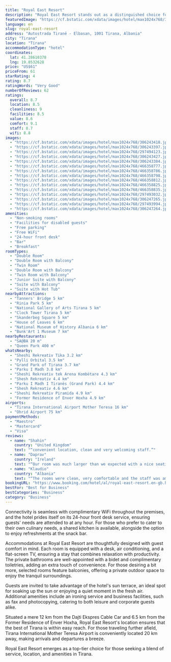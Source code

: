 ```yaml
---
title: "Royal East Resort"
description: "Royal East Resort stands out as a distinguished choice for travelers seeking comfort and convenience in Tirana, located just 7."
featuredImage: "https://cf.bstatic.com/xdata/images/hotel/max1024x768/306243418.jpg?k=f405ea230b23e601ffd700cf0aec4333e7a90a03a84e33b30dee77a85e236cd5&o=&hp=1"
language: en
slug: royal-east-resort
address: "Autostrada Tiranë - Elbasan, 1001 Tirana, Albania"
city: "Tirana"
location: "Tirana"
accommodationType: "hotel"
coordinates:
  lat: 41.28610378
  lng: 19.8532628
price: "US$61"
priceFrom: 61
starRating: 4
rating: 8.7
ratingWords: "Very Good"
numberOfReviews: 62
ratings:
  overall: 8.7
  location: 8.5
  cleanliness: 9
  facilities: 8.5
  value: 8.6
  comfort: 9.1
  staff: 8.7
  wifi: 8.8
images:
  - "https://cf.bstatic.com/xdata/images/hotel/max1024x768/306243418.jpg?k=f405ea230b23e601ffd700cf0aec4333e7a90a03a84e33b30dee77a85e236cd5&o=&hp=1"
  - "https://cf.bstatic.com/xdata/images/hotel/max1024x768/306243397.jpg?k=d0655d89680d587945fc89be3a5a1dfe92075a954918b33c465f43ed71886cf2&o=&hp=1"
  - "https://cf.bstatic.com/xdata/images/hotel/max1024x768/297494123.jpg?k=3c0d0bab4b106d2e6c3f9e9326ae114cf588eb63e6d78d3feff8d80ef10dce66&o=&hp=1"
  - "https://cf.bstatic.com/xdata/images/hotel/max1024x768/306243427.jpg?k=0fe3d098ffac18b9dcb20227a47d55f8e24a7736d767aadb61d54f86d2b217d2&o=&hp=1"
  - "https://cf.bstatic.com/xdata/images/hotel/max1024x768/306243384.jpg?k=93f338d1ba4ee98d04becaf0b13aad7dbb9c29a6e610d1594c156d872b198a6f&o=&hp=1"
  - "https://cf.bstatic.com/xdata/images/hotel/max1024x768/466358777.jpg?k=aee47f2315f285479ff23e1127c2897aca953b4eb2302b9b6fbd033aa10f28dd&o=&hp=1"
  - "https://cf.bstatic.com/xdata/images/hotel/max1024x768/466358786.jpg?k=013747a46a7488b9ebfee9f6e278876b786cbe22e27f7b6ab3b0fe7d349910de&o=&hp=1"
  - "https://cf.bstatic.com/xdata/images/hotel/max1024x768/466358798.jpg?k=f8c4574759c1572c8a557b41ef605dde2a0be6f679b2b35b4f2df9974831a55c&o=&hp=1"
  - "https://cf.bstatic.com/xdata/images/hotel/max1024x768/466358812.jpg?k=5fde5acf667d7692773a2cb92babfc27ce67c616f5278815974ecd9fe753ac8a&o=&hp=1"
  - "https://cf.bstatic.com/xdata/images/hotel/max1024x768/466358825.jpg?k=373522e347fe6036979c15384b1a0ee19bd9ec0960b59a23eb6c2f6b8e4ca838&o=&hp=1"
  - "https://cf.bstatic.com/xdata/images/hotel/max1024x768/466358835.jpg?k=87f6c5d5e4afcf80a2b16be345fd179b147eccc1ec45d31298fd63d504bfb6d4&o=&hp=1"
  - "https://cf.bstatic.com/xdata/images/hotel/max1024x768/297493032.jpg?k=d5aaaeae67fe4babfabb42c0ab4519b9ce193fefc33f47e7584517d3ea04eea5&o=&hp=1"
  - "https://cf.bstatic.com/xdata/images/hotel/max1024x768/306247265.jpg?k=4709fe08b7c8f9cfd74e3defe857d15ccdeb8ecca51a1cf5802656930449dde6&o=&hp=1"
  - "https://cf.bstatic.com/xdata/images/hotel/max1024x768/297493994.jpg?k=e5981006612d3cd20dd7a7e9f44b92b55f256d5e126c59de71ee10d9f553984e&o=&hp=1"
  - "https://cf.bstatic.com/xdata/images/hotel/max1024x768/306247264.jpg?k=3fa1e27601108b59b33e4d13f8555fa9a791bfe7e785676b81c18fe20268564d&o=&hp=1"
amenities:
  - "Non-smoking rooms"
  - "Facilities for disabled guests"
  - "Free parking"
  - "Free WiFi"
  - "24-hour front desk"
  - "Bar"
  - "Breakfast"
roomTypes:
  - "Double Room"
  - "Double Room with Balcony"
  - "Twin Room"
  - "Double Room with Balcony"
  - "Twin Room with Balcony"
  - "Junior Suite with Balcony"
  - "Suite with Balcony"
  - "Suite with Hot Tub"
nearbyAttractions:
  - "Tanners' Bridge 5 km"
  - "Rinia Park 5 km"
  - "National Gallery of Arts Tirana 5 km"
  - "Clock Tower Tirana 5 km"
  - "Skanderbeg Square 5 km"
  - "House of Leaves 6 km"
  - "National Museum of History Albania 6 km"
  - "Bunk'Art 1 Museum 7 km"
nearbyRestaurants:
  - "SA@BA 20 m"
  - "Queen Park 400 m"
whatsNearby:
  - "Sheshi Rekreativ Tika 3.2 km"
  - "Pylli Orbital 3.5 km"
  - "Grand Park of Tirana 3.7 km"
  - "Parku I Madh 3.8 km"
  - "Sheshi Rekreativ tek Arena Kombëtare 4.3 km"
  - "Shesh Rekreativ 4.4 km"
  - "Parku I Madh I Tiranës (Grand Park) 4.4 km"
  - "Shesh Rekreativ 4.6 km"
  - "Sheshi Rekreativ Piramida 4.9 km"
  - "Former Residence of Enver Hoxha 4.9 km"
airports:
  - "Tirana International Airport Mother Teresa 16 km"
  - "Ohrid Airport 75 km"
paymentMethods:
  - "Maestro"
  - "Mastercard"
  - "Visa"
reviews:
  - name: "Shahin"
    country: "United Kingdom"
    text: "“convenient location, clean and very welcoming staff.”"
  - name: "Daprav"
    country: "Ireland"
    text: "“Our room was much larger than we expected with a nice seating area. Everything was very clean, including the spacious, well-equipped bathroom. It was very quiet, despite being right by the stairs and lift. The location was very convenient and easy...”"
  - name: "Klaudio"
    country: "Albania"
    text: "“The rooms were clean, very comfortable and the staff was amazing. They went over and beyond to help make our stay enjoyable. I highly recommend this hotel to anyone!”"
bookingURL: "https://www.booking.com/hotel/al/royal-east-resort.en-gb.html?aid=8035640"
bestFor: "Best for Business"
bestCategories: "Business"
category: "Business"
---
```


Connectivity is seamless with complimentary WiFi throughout the premises, and the hotel prides itself on its 24-hour front desk service, ensuring guests' needs are attended to at any hour. For those who prefer to cater to their own culinary needs, a shared kitchen is available, alongside the option to enjoy refreshments at the snack bar.

Accommodations at Royal East Resort are thoughtfully designed with guest comfort in mind. Each room is equipped with a desk, air conditioning, and a flat-screen TV, ensuring a stay that combines relaxation with productivity. The private bathrooms are well-appointed with a bidet and complimentary toiletries, adding an extra touch of convenience. For those desiring a bit more, selected rooms feature balconies, offering a private outdoor space to enjoy the tranquil surroundings.

Guests are invited to take advantage of the hotel's sun terrace, an ideal spot for soaking up the sun or enjoying a quiet moment in the fresh air. Additional amenities include an ironing service and business facilities, such as fax and photocopying, catering to both leisure and corporate guests alike.

Situated a mere 12 km from the Dajti Ekspres Cable Car and 6.5 km from the Former Residence of Enver Hoxha, Royal East Resort's location ensures that the best of Tirana is within easy reach. For those traveling further afield, Tirana International Mother Teresa Airport is conveniently located 20 km away, making arrivals and departures a breeze.

Royal East Resort emerges as a top-tier choice for those seeking a blend of service, location, and amenities in Tirana.